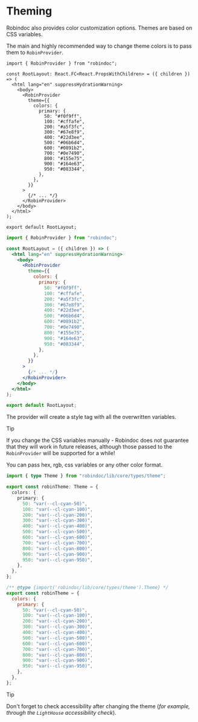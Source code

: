# Theming

Robindoc also provides color customization options. Themes are based on CSS variables.

The main and highly recommended way to change theme colors is to pass them to `RobinProvider`.

```tsx filename="app/layout.tsx" switcher tab="TypeScript"
import { RobinProvider } from "robindoc";

const RootLayout: React.FC<React.PropsWithChildren> = ({ children }) => (
  <html lang="en" suppressHydrationWarning>
    <body>
      <RobinProvider
        theme={{
          colors: {
            primary: {
              50: "#f0f9ff",
              100: "#cffafe",
              200: "#a5f3fc",
              300: "#67e8f9",
              400: "#22d3ee",
              500: "#06b6d4",
              600: "#0891b2",
              700: "#0e7490",
              800: "#155e75",
              900: "#164e63",
              950: "#083344",
            },
          },
        }}
      >
        {/* ... */}
      </RobinProvider>
    </body>
  </html>
);

export default RootLayout;
```

```jsx filename="app/layout.jsx" switcher tab="JavaScript"
import { RobinProvider } from "robindoc";

const RootLayout = ({ children }) => (
  <html lang="en" suppressHydrationWarning>
    <body>
      <RobinProvider
        theme={{
          colors: {
            primary: {
              50: "#f0f9ff",
              100: "#cffafe",
              200: "#a5f3fc",
              300: "#67e8f9",
              400: "#22d3ee",
              500: "#06b6d4",
              600: "#0891b2",
              700: "#0e7490",
              800: "#155e75",
              900: "#164e63",
              950: "#083344",
            },
          },
        }}
      >
        {/* ... */}
      </RobinProvider>
    </body>
  </html>
);

export default RootLayout;
```

The provider will create a style tag with all the overwritten variables.

> [!TIP]
> If you change the CSS variables manually - Robindoc does not guarantee that they will work in future releases, although those passed to the `RobinProvider` will be supported for a while!

You can pass hex, rgb, css variables or any other color format.

```ts filename="robin-theme.ts" switcher tab="TypeScript"
import { type Theme } from "robindoc/lib/core/types/theme";

export const robinTheme: Theme = {
  colors: {
    primary: {
      50: "var(--cl-cyan-50)",
      100: "var(--cl-cyan-100)",
      200: "var(--cl-cyan-200)",
      300: "var(--cl-cyan-300)",
      400: "var(--cl-cyan-400)",
      500: "var(--cl-cyan-500)",
      600: "var(--cl-cyan-600)",
      700: "var(--cl-cyan-700)",
      800: "var(--cl-cyan-800)",
      900: "var(--cl-cyan-900)",
      950: "var(--cl-cyan-950)",
    },
  },
};
```

```js filename="robin-theme.js" switcher tab="JavaScript"
/** @type {import('robindoc/lib/core/types/theme').Theme} */
export const robinTheme = {
  colors: {
    primary: {
      50: "var(--cl-cyan-50)",
      100: "var(--cl-cyan-100)",
      200: "var(--cl-cyan-200)",
      300: "var(--cl-cyan-300)",
      400: "var(--cl-cyan-400)",
      500: "var(--cl-cyan-500)",
      600: "var(--cl-cyan-600)",
      700: "var(--cl-cyan-700)",
      800: "var(--cl-cyan-800)",
      900: "var(--cl-cyan-900)",
      950: "var(--cl-cyan-950)",
    },
  },
};
```

> [!TIP]
> Don't forget to check accessibility after changing the theme (_for example, through the `LightHouse` accessibility check_).
